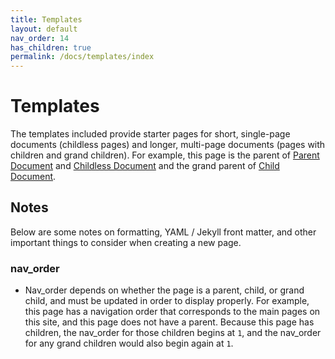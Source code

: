 ```yaml
---
title: Templates
layout: default
nav_order: 14
has_children: true
permalink: /docs/templates/index
---
```



# Templates
The templates included provide starter pages for short, single-page documents (childless pages) and longer, multi-page documents (pages with children and grand children). For example, this page is the parent of [Parent Document](parent-document-template) and [Childless Document](childless-document-template) and the grand parent of [Child Document](child-document-template).

## Notes
Below are some notes on formatting, YAML / Jekyll front matter, and other important things to consider when creating a new page.

### nav_order
* Nav_order depends on whether the page is a parent, child, or grand child, and must be updated in order to display properly. For example, this page has a navigation order that corresponds to the main pages on this site, and this page does not have a parent. Because this page has children, the nav_order for those children begins at ```1```, and the nav_order for any grand children would also begin again at ```1```.